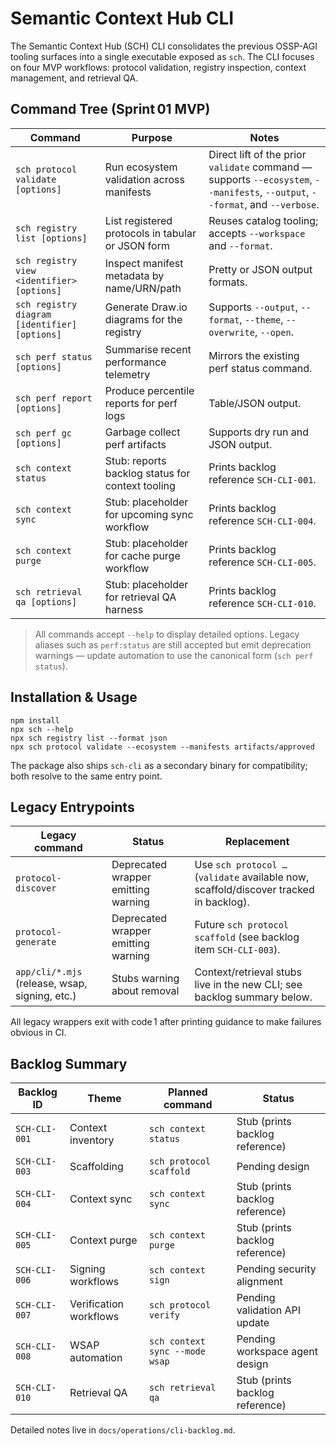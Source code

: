# Semantic Context Hub CLI

The Semantic Context Hub (SCH) CLI consolidates the previous OSSP-AGI tooling surfaces into a single executable exposed as `sch`. The CLI focuses on four MVP workflows: protocol validation, registry inspection, context management, and retrieval QA.

## Command Tree (Sprint 01 MVP)

| Command | Purpose | Notes |
| --- | --- | --- |
| `sch protocol validate [options]` | Run ecosystem validation across manifests | Direct lift of the prior `validate` command — supports `--ecosystem`, `--manifests`, `--output`, `--format`, and `--verbose`. |
| `sch registry list [options]` | List registered protocols in tabular or JSON form | Reuses catalog tooling; accepts `--workspace` and `--format`. |
| `sch registry view <identifier> [options]` | Inspect manifest metadata by name/URN/path | Pretty or JSON output formats. |
| `sch registry diagram [identifier] [options]` | Generate Draw.io diagrams for the registry | Supports `--output`, `--format`, `--theme`, `--overwrite`, `--open`. |
| `sch perf status [options]` | Summarise recent performance telemetry | Mirrors the existing perf status command. |
| `sch perf report [options]` | Produce percentile reports for perf logs | Table/JSON output. |
| `sch perf gc [options]` | Garbage collect perf artifacts | Supports dry run and JSON output. |
| `sch context status` | Stub: reports backlog status for context tooling | Prints backlog reference `SCH-CLI-001`. |
| `sch context sync` | Stub: placeholder for upcoming sync workflow | Prints backlog reference `SCH-CLI-004`. |
| `sch context purge` | Stub: placeholder for cache purge workflow | Prints backlog reference `SCH-CLI-005`. |
| `sch retrieval qa [options]` | Stub: placeholder for retrieval QA harness | Prints backlog reference `SCH-CLI-010`. |

> All commands accept `--help` to display detailed options. Legacy aliases such as `perf:status` are still accepted but emit deprecation warnings — update automation to use the canonical form (`sch perf status`).

## Installation & Usage

```
npm install
npx sch --help
npx sch registry list --format json
npx sch protocol validate --ecosystem --manifests artifacts/approved
```

The package also ships `sch-cli` as a secondary binary for compatibility; both resolve to the same entry point.

## Legacy Entrypoints

| Legacy command | Status | Replacement |
| --- | --- | --- |
| `protocol-discover` | Deprecated wrapper emitting warning | Use `sch protocol …` (`validate` available now, scaffold/discover tracked in backlog). |
| `protocol-generate` | Deprecated wrapper emitting warning | Future `sch protocol scaffold` (see backlog item `SCH-CLI-003`). |
| `app/cli/*.mjs` (release, wsap, signing, etc.) | Stubs warning about removal | Context/retrieval stubs live in the new CLI; see backlog summary below. |

All legacy wrappers exit with code 1 after printing guidance to make failures obvious in CI.

## Backlog Summary

| Backlog ID | Theme | Planned command | Status |
| --- | --- | --- | --- |
| `SCH-CLI-001` | Context inventory | `sch context status` | Stub (prints backlog reference) |
| `SCH-CLI-003` | Scaffolding | `sch protocol scaffold` | Pending design |
| `SCH-CLI-004` | Context sync | `sch context sync` | Stub (prints backlog reference) |
| `SCH-CLI-005` | Context purge | `sch context purge` | Stub (prints backlog reference) |
| `SCH-CLI-006` | Signing workflows | `sch context sign` | Pending security alignment |
| `SCH-CLI-007` | Verification workflows | `sch protocol verify` | Pending validation API update |
| `SCH-CLI-008` | WSAP automation | `sch context sync --mode wsap` | Pending workspace agent design |
| `SCH-CLI-010` | Retrieval QA | `sch retrieval qa` | Stub (prints backlog reference) |

Detailed notes live in `docs/operations/cli-backlog.md`.
